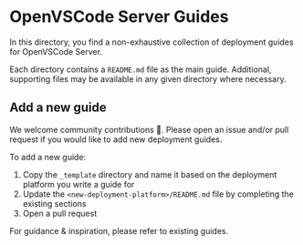 # OpenVSCode Server Guides

In this directory, you find a non-exhaustive collection of deployment guides for OpenVSCode Server.

Each directory contains a `README.md` file as the main guide. Additional, supporting files may be available in any given directory where necessary.

## Add a new guide

We welcome community contributions 🙏. Please open an issue and/or pull request if you would like to add new deployment guides.

To add a new guide:
1. Copy the `_template` directory and name it based on the deployment platform you write a guide for
1. Update the `<new-deployment-platform>/README.md` file by completing the existing sections
1. Open a pull request

For guidance & inspiration, please refer to existing guides.
